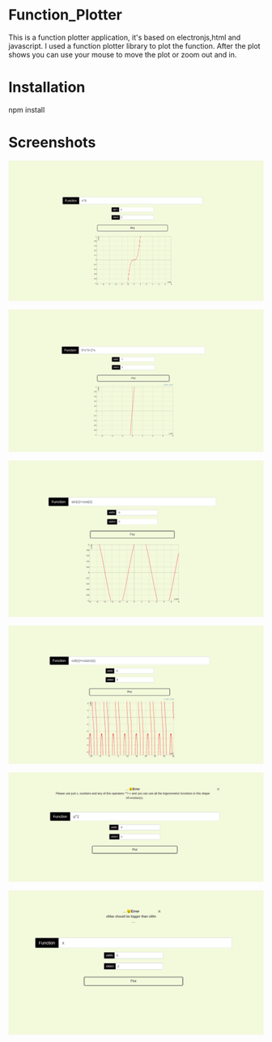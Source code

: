 # Function_Plotter
This is a function plotter application, it's based on electronjs,html and javascript.
I used a function plotter library to plot the function. After the plot shows you can use your mouse to move the plot or zoom out and in.
# Installation
npm install

# Screenshots

![alt text](https://github.com/Mekkawy12/Function_Plotter/blob/main/screenshots/screeenshot1.png)

![alt text](https://github.com/Mekkawy12/Function_Plotter/blob/main/screenshots/screeenshot2.png)

![alt text](https://github.com/Mekkawy12/Function_Plotter/blob/main/screenshots/screeenshot3.png)

![alt text](https://github.com/Mekkawy12/Function_Plotter/blob/main/screenshots/screeenshot4.png)

![alt text](https://github.com/Mekkawy12/Function_Plotter/blob/main/screenshots/screeenshot5_err.png)

![alt text](https://github.com/Mekkawy12/Function_Plotter/blob/main/screenshots/screeenshot6_err.png)
